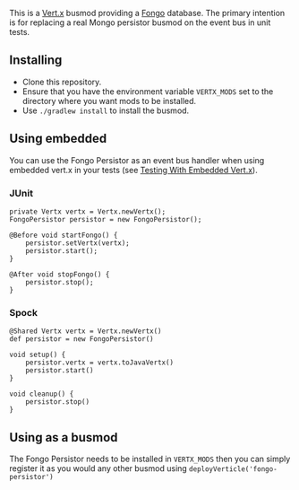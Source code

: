 This is a [Vert.x][vertx] busmod providing a [Fongo][fongo] database. The primary intention is for replacing a real
Mongo persistor busmod on the event bus in unit tests.

## Installing

- Clone this repository.
- Ensure that you have the environment variable `VERTX_MODS` set to the directory where you want mods to be installed.
- Use `./gradlew install` to install the busmod.

## Using embedded

You can use the Fongo Persistor as an event bus handler when using embedded vert.x in your tests (see [Testing With
Embedded Vert.x][blog]).

### JUnit

	private Vertx vertx = Vertx.newVertx();
	FongoPersistor persistor = new FongoPersistor();

	@Before void startFongo() {
		persistor.setVertx(vertx);
		persistor.start();
	}

	@After void stopFongo() {
		persistor.stop();
	}

### Spock

	@Shared Vertx vertx = Vertx.newVertx()
	def persistor = new FongoPersistor()

	void setup() {
		persistor.vertx = vertx.toJavaVertx()
		persistor.start()
	}

	void cleanup() {
		persistor.stop()
	}

## Using as a busmod

The Fongo Persistor needs to be installed in `VERTX_MODS` then you can simply register it as you would any other busmod
using `deployVerticle('fongo-persistor')`

[vertx]:http://vertx.io
[fongo]:https://github.com/foursquare/fongo
[blog]:http://blog.freeside.co/blog/2012/05/09/testing-with-embedded-vertx/
